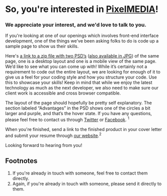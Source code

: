 # So, you're interested in [PixelMEDIA](http://www.pixelmedia.com/)! 

### We appreciate your interest, and we'd love to talk to you.



If you're looking at one of our openings which involves front-end interface development, one of the things we've been asking folks to do is code up a sample page to show us their skills. 


Here's [a link to a zip file with two PSD’s](https://dl.dropboxusercontent.com/u/24980173/PXL-Dev-Test.zip) ([also available in JPG](https://dl.dropboxusercontent.com/u/24980173/PXL-Dev-Test-jpgs.zip)) of the same page, one is a desktop layout and one is a mobile view of the same page. We’d like to see what you can come up with! While it’s certainly not a requirement to code out the entire layout, we are looking for enough of it to give us a feel for your coding style and how you structure your code. Use this to showcase your skills! Keep in mind that while we enjoy the latest technology as much as the next developer, we also need to make sure our client work is accessible and cross browser compatible. 


The layout of the page should hopefully be pretty self explanatory. The section labeled “Advantages” in the PSD shows one of the circles a bit larger and purple, and that’s the hover state. 
If you have any questions, please feel free to contact us through [Twitter](http://twitter.com/pixelmedia) or  [Facebook](http://facebook.com/pixelmediafb). <sup>1</sup>

When you're finished, send a link to the finished product in your cover letter and submit your resume through [our website](http://www.pixelmedia.com/careers).<sup>2</sup>

Looking forward to hearing from you!


Footnotes
-----------------
1. If you're already in touch with someone, feel free to contact them directly.
2.  Again, if you're already in touch with someone, please send it directly to them. 
